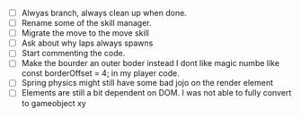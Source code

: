 

- [ ] Alwyas branch, always clean up when done. 
- [ ] Rename some of the skill manager. 
- [ ] Migrate the move to the move skill
- [ ] Ask about why laps always spawns
- [ ] Start commenting the code. 
- [ ] Make the bourder an outer boder instead I dont like magic numbe like const borderOffset = 4; in my player code. 
- [ ] Spring physics might still have some bad jojo on the render element
- [ ] Elements are still a bit dependent on DOM. I was not able to fully convert to gameobject xy